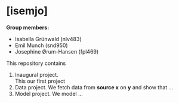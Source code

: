 # \[isemjo\]

**Group members:**
- Isabella Grünwald (nlv483)
- Emil Munch (snd950)
- Josephine Ørum-Hansen (fpl469)

This repository contains  
1. Inaugural project.  
This our first project
2. Data project. We fetch data from **source x** on **y** and show that ...
3. Model project. We model ...
